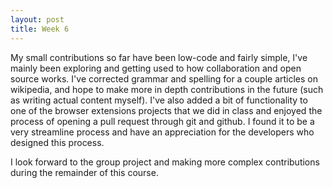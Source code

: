 ```yaml
---
layout: post
title: Week 6
---
```


My small contributions so far have been low-code and fairly simple, I've mainly been exploring and getting used to how collaboration and open source works. I've corrected grammar and spelling for a couple articles on wikipedia, and hope to make more in depth contributions in the future (such as writing actual content myself). I've also added a bit of functionality to one of the browser extensions projects that we did in class and enjoyed the process of opening a pull request through git and github. I found it to be a very streamline process and have an appreciation for the developers who designed this process.

I look forward to the group project and making more complex contributions during the remainder of this course.